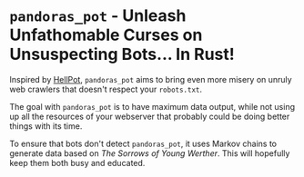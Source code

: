 # `pandoras_pot` - Unleash Unfathomable Curses on Unsuspecting Bots... In Rust!

Inspired by [HellPot](https://github.com/yunginnanet/HellPot), `pandoras_pot`
aims to bring even more misery on unruly web crawlers that doesn't respect your
`robots.txt`.

The goal with `pandoras_pot` is to have maximum data output, while not using up
all the resources of your webserver that probably could be doing better things
with its time.

To ensure that bots don't detect `pandoras_pot`, it uses Markov chains to
generate data based on *The Sorrows of Young Werther*. This will hopefully keep
them both busy and educated.
